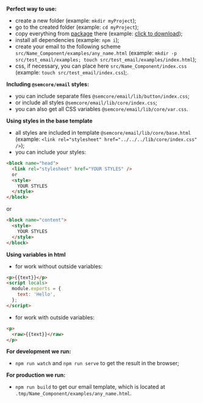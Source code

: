 **Perfect way to use:**

- create a new folder (example: `mkdir myProject`);
- go to the created folder (example: `cd myProject`);
- copy everything from [package](https://github.com/semrush/intergalactic/tree/master/semcore/email) there (example:
  [click to download](https://download-directory.github.io/?url=https://github.com/semrush/intergalactic/tree/master/semcore/email));
- install all dependencies (example: `npm i`);
- create your email to the following scheme `src/Name_Component/examples/any_name.html` (example: `mkdir -p src/test_email/examples; touch src/test_email/examples/index.html`);
- css, if necessary, you can place here `src/Name_Component/index.css` (example: `touch src/test_email/index.css`);.

**Including `@semcore/email` styles:**

- you can include separate files `@semcore/email/lib/button/index.css`;
- or include all styles `@semcore/email/lib/core/index.css`;
- you can also get all CSS variables `@semcore/email/lib/core/var.css`.

**Using styles in the base template**

- all styles are included in template `@semcore/email/lib/core/base.html` (example: `<link rel="stylesheet" href="../../../lib/core/index.css" />`);
- you can include your styles:

```html
<block name="head">
  <link rel="stylesheet" href="YOUR STYLES" />
  or
  <style>
    YOUR STYLES
  </style>
</block>
```

or

```html
<block name="content">
  <style>
    YOUR STYLES
  </style>
</block>
```

**Using variables in html**

- for work without outside variables:

```html
<p>{{text}}</p>
<script locals>
  module.exports = {
    text: 'Hello',
  };
</script>
```

- for work with outside variables:

```html
<p>
  <raw>{{text}}</raw>
</p>
```

**For development we run:**

- `npm run watch` and `npm run serve` to get the result in the browser;

**For production we run:**

- `npm run build` to get our email template, which is located at `.tmp/Name_Component/examples/any_name.html`.
